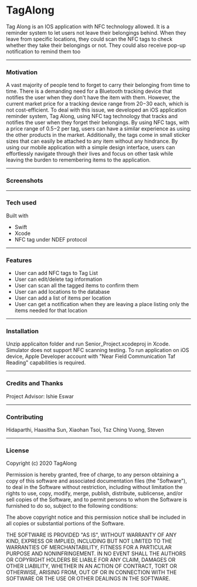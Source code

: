 # TagAlong

 Tag Along is an IOS application with NFC technology allowed. It is a reminder system to let users not leave their belongings behind. When they leave from specific locations, they could scan the NFC tags to check whether they take their belongings or not. They could also receive pop-up notification to remind them too
 
 ---
 ### Motivation
  A vast majority of people tend to forget to carry their belonging from time to time. There is a demanding need for a Bluetooth tracking device that notifies the user when they don't have the item with them. However, the current market price for a tracking device range from $20-$30 each, which is not cost-efficient. To deal with this issue, we developed an iOS application reminder system, Tag Along, using NFC tag technology that tracks and notifies the user when they forget their belongings. 
  By using NFC tags, with a price range of $0.5-$2 per tag, users can have a similar experience as using the other products in the market. Additionally, the tags come in small sticker sizes that can easily be attached to any item without any hindrance. By using our mobile application with a simple design interface, users can effortlessly navigate through their lives and focus on other task while leaving the burden to remembering items to the application.

---
### Screenshots

---
### Tech used

Built with
- Swift
- Xcode
- NFC tag under NDEF protocol

---
### Features
- User can add NFC tags to Tag List
- User can edit/delete tag information
- User can scan all the tagged items to confirm them
- User can add locations to the database
- User can add a list of items per location
- User can get a notification when they are leaving a place listing only the items needed for that location

---
### Installation
Unzip applicaiton folder and run Senior_Project.xcodeproj in Xcode.
Simulator does not support NFC scanning testing.
To run application on iOS device, Apple Developer account with "Near Field Communication Taf Reading" capabilities is required.

---
### Credits and Thanks

Project Advisor: Ishie Eswar

---
### Contributing
Hidaparthi, Haasitha
Sun, Xiaohan 
Tsoi, Tsz Ching
Vuong, Steven


---
### License

Copyright (c) 2020 TagAlong

Permission is hereby granted, free of charge, to any person obtaining a copy
of this software and associated documentation files (the "Software"), to deal
in the Software without restriction, including without limitation the rights
to use, copy, modify, merge, publish, distribute, sublicense, and/or sell
copies of the Software, and to permit persons to whom the Software is
furnished to do so, subject to the following conditions:

The above copyright notice and this permission notice shall be included in all
copies or substantial portions of the Software.

THE SOFTWARE IS PROVIDED "AS IS", WITHOUT WARRANTY OF ANY KIND, EXPRESS OR
IMPLIED, INCLUDING BUT NOT LIMITED TO THE WARRANTIES OF MERCHANTABILITY,
FITNESS FOR A PARTICULAR PURPOSE AND NONINFRINGEMENT. IN NO EVENT SHALL THE
AUTHORS OR COPYRIGHT HOLDERS BE LIABLE FOR ANY CLAIM, DAMAGES OR OTHER
LIABILITY, WHETHER IN AN ACTION OF CONTRACT, TORT OR OTHERWISE, ARISING FROM,
OUT OF OR IN CONNECTION WITH THE SOFTWARE OR THE USE OR OTHER DEALINGS IN THE
SOFTWARE.

